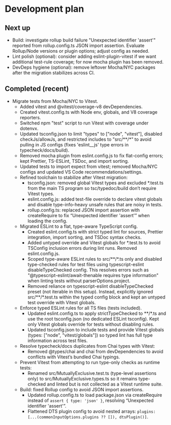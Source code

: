 # Development plan

## Next up

- Build: investigate rollup build failure "Unexpected identifier 'assert'"
  reported from rollup.config.ts JSON import assertion. Evaluate Rollup/Node
  versions or plugin options; adjust config as needed.
- Lint polish (optional): consider adding eslint-plugin-vitest if we want
  additional test-rule coverage; for now mocha plugin has been removed.
- DevDeps hygiene (optional): remove leftover Mocha/NYC packages after the
  migration stabilizes across CI.

## Completed (recent)

- Migrate tests from Mocha/NYC to Vitest.
  - Added vitest and @vitest/coverage-v8 devDependencies.
  - Created vitest.config.ts with Node env, globals, and V8 coverage reporters.
  - Switched npm "test" script to run Vitest with coverage under dotenvx.
  - Updated tsconfig.json to limit "types" to ["node", "vitest"], disabled
    checkJs/allowJs, and restricted includes to "src/**/*" to avoid pulling in
    JS configs (fixes 'eslint__js' type errors in typecheck/docs/build).
  - Removed mocha plugin from eslint.config.js to fix flat-config errors; kept
    Prettier, TS-ESLint, TSDoc, and import sorting.
  - Updated tests to import expect from vitest; removed Mocha/NYC configs and
    updated VS Code recommendations/settings.
  - Refined toolchain to stabilize after Vitest migration:
    - tsconfig.json: removed global Vitest types and excluded *.test.ts from the
      main TS program so tsc/typedoc/build don’t require Vitest types.
    - eslint.config.js: added test-file override to declare vitest globals and
      disable type-info-heavy unsafe rules that are noisy in tests.
    - rollup.config.ts: replaced JSON import assertion with createRequire to fix
      “Unexpected identifier 'assert'” when loading the config.
  - Migrated ESLint to a flat, type-aware TypeScript config.
    - Created eslint.config.ts with strict typed lint for sources, Prettier
      integration, import sorting, and TSDoc syntax checks.
    - Added untyped override and Vitest globals for *.test.ts to avoid TSConfig
      inclusion errors during lint runs. Removed eslint.config.js.
    - Scoped type-aware ESLint rules to src/**/*.ts only and disabled
      type-checked rules for test files using typescript-eslint
      disableTypeChecked config. This resolves errors such as
      "@typescript-eslint/await-thenable requires type information" when
      linting tests without parserOptions.project.
    - Removed reliance on typescript-eslint disableTypeChecked preset (not
      iterable in this setup). Instead, explicitly ignored src/**/*.test.ts
      within the typed config block and kept an untyped test override with
      Vitest globals.
  - Enforce typed ESLint rules for all TS files (tests included).
    - Updated eslint.config.ts to apply strictTypeChecked to **/*.ts and use the
      root tsconfig.json (no dedicated ESLint tsconfig). Kept only Vitest
      globals override for tests without disabling rules.
    - Updated tsconfig.json to include tests and provide Vitest globals
      (types: ["node", "vitest/globals"]) so typed lint has full type
      information across test files.
  - Resolve typecheck/docs duplicates from Chai types with Vitest:
    - Removed @types/chai and chai from devDependencies to avoid conflicts with
      Vitest’s bundled Chai typings.
  - Prevent Vitest from attempting to run type-only checks as runtime tests:
    - Renamed src/MutuallyExclusive.test.ts (type-level assertions only) to
      src/MutuallyExclusive.types.ts so it remains type-checked and linted but
      is not collected as a Vitest runtime suite.
  - Build: fixed Rollup config to avoid JSON import assertions.
    - Updated rollup.config.ts to load package.json via createRequire instead of
      `assert { type: 'json' }`, resolving “Unexpected identifier 'assert'”.
    - Flattened DTS plugin config to avoid nested arrays:
      `plugins: [...(commonInputOptions.plugins ?? []), dtsPlugin()]`.